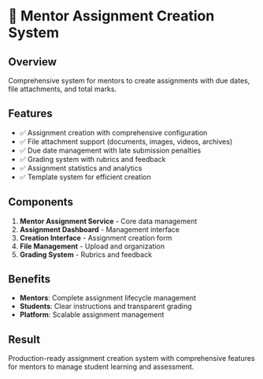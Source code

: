 # 📝 Mentor Assignment Creation System

## Overview
Comprehensive system for mentors to create assignments with due dates, file attachments, and total marks.

## Features
- ✅ Assignment creation with comprehensive configuration
- ✅ File attachment support (documents, images, videos, archives)
- ✅ Due date management with late submission penalties
- ✅ Grading system with rubrics and feedback
- ✅ Assignment statistics and analytics
- ✅ Template system for efficient creation

## Components
1. **Mentor Assignment Service** - Core data management
2. **Assignment Dashboard** - Management interface
3. **Creation Interface** - Assignment creation form
4. **File Management** - Upload and organization
5. **Grading System** - Rubrics and feedback

## Benefits
- **Mentors**: Complete assignment lifecycle management
- **Students**: Clear instructions and transparent grading
- **Platform**: Scalable assignment management

## Result
Production-ready assignment creation system with comprehensive features for mentors to manage student learning and assessment.